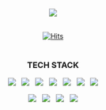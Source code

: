 <!--
**dhl1031/dhl1031** is a ✨ _special_ ✨ repository because its `README.md` (this file) appears on your GitHub profile.

Here are some ideas to get you started:

- 🔭 I’m currently working on ...
- 🌱 I’m currently learning ...
- 👯 I’m looking to collaborate on ...
- 🤔 I’m looking for help with ...
- 💬 Ask me about ...
- 📫 How to reach me: ...
- 😄 Pronouns: ...
- ⚡ Fun fact: ...
-->

<img src="https://github.com/dhl1031/dhl1031/assets/141328665/40811f57-ab22-4cff-9f14-cdf5f4374c50.gif" width="100%" height="2px" />
<br><br>
<div align=center>

<img src="https://github.com/dhl1031/dhl1031/assets/141328665/65e03586-eda8-4ea0-99a0-618466a0e65a.gif" ><br><br>

[![Hits](https://hits.seeyoufarm.com/api/count/incr/badge.svg?url=https%3A%2F%2Fgithub.com%2Fdhl1031%2Fdhl1031&count_bg=%2379C83D&title_bg=%23555555&icon=&icon_color=%23E7E7E7&title=hits&edge_flat=false)](https://hits.seeyoufarm.com)
<br><br>

</div>


<div align=center>
  <h3>TECH STACK </h3>
</div>

<div align=center>
<img src="https://img.shields.io/badge/Java-007396?style=for-the-badge&logo=openjdk&logoColor=fff"> &nbsp; <img src="https://img.shields.io/badge/spring-6DB33F?style=for-the-badge&logo=spring&logoColor=fff"> &nbsp; <img src="https://img.shields.io/badge/Oracle-F80000?style=for-the-badge&logo=oracle&logoColor=fff"> &nbsp; <img src="https://img.shields.io/badge/html5-E34F26?style=for-the-badge&logo=html5&logoColor=fff"> &nbsp; <img src="https://img.shields.io/badge/CSS3-1572B6?style=for-the-badge&logo=CSS3&logoColor=white"/> &nbsp; <img src="https://img.shields.io/badge/javascript-F7DF1E?style=for-the-badge&logo=javascript&logoColor=000"> &nbsp; <img src="https://img.shields.io/badge/jquery-0769AD?style=for-the-badge&logo=jquery&logoColor=fff"><br>

<img src="https://img.shields.io/badge/eclipse ide-2C2255?style=for-the-badge&logo=eclipseide&logoColor=fff"> &nbsp; <img src="https://img.shields.io/badge/visualstudio code-007ACC?style=for-the-badge&logo=visualstudiocode&logoColor=fff"> &nbsp; <img src="https://img.shields.io/badge/git hub-181717?style=for-the-badge&logo=github&logoColor=fff"> &nbsp; <img src="https://img.shields.io/badge/git-F05032?style=for-the-badge&logo=git&logoColor=fff">
</div>

<img src="https://github.com/dhl1031/dhl1031/assets/141328665/40811f57-ab22-4cff-9f14-cdf5f4374c50.gif" width="100%" height="2px" />
